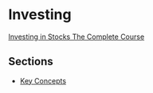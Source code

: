 # Investing

[Investing in Stocks The Complete Course](https://www.udemy.com/course/investing-in-stocks/)

## Sections

- [Key Concepts](https://github.com/hungrypc/notes/tree/master/root/investing/key_concepts.md)